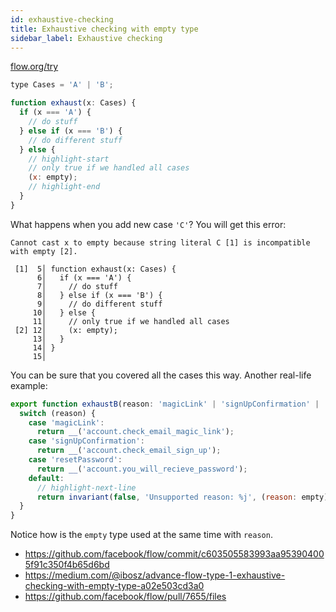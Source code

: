 ```yaml
---
id: exhaustive-checking
title: Exhaustive checking with empty type
sidebar_label: Exhaustive checking
---
```


[flow.org/try](https://flow.org/try/#0C4TwDgpgBAwghgZwgqBeKByAghqAfTAIQwG4AoMgMwFcA7AY2AEsB7WqCADwAs5qFgACk4AuWImQBKKAG8yUKE0pRhaVOmwZpchQoD0eqABMWUAdUqV5UAL4cANkkXLV6jcW3X9hk8aWUIACcIWmAzYAsrBTsIR2gdXQMoNnsQKGBA6mglKAB3aF5aI3sIIyg4e3soegkELxVRDgBbMFBJcmiyGzIgA)

```js
type Cases = 'A' | 'B';

function exhaust(x: Cases) {
  if (x === 'A') {
    // do stuff
  } else if (x === 'B') {
    // do different stuff
  } else {
    // highlight-start
    // only true if we handled all cases
    (x: empty);
    // highlight-end
  }
}
```

What happens when you add new case `'C'`? You will get this error:

```text
Cannot cast x to empty because string literal C [1] is incompatible with empty [2].

 [1]  5│ function exhaust(x: Cases) {
      6│   if (x === 'A') {
      7│     // do stuff
      8│   } else if (x === 'B') {
      9│     // do different stuff
     10│   } else {
     11│     // only true if we handled all cases
 [2] 12│     (x: empty);
     13│   }
     14│ }
     15│
```

You can be sure that you covered all the cases this way. Another real-life example:

```js
export function exhaustB(reason: 'magicLink' | 'signUpConfirmation' | 'resetPassword') {
  switch (reason) {
    case 'magicLink':
      return __('account.check_email_magic_link');
    case 'signUpConfirmation':
      return __('account.check_email_sign_up');
    case 'resetPassword':
      return __('account.you_will_recieve_password');
    default:
      // highlight-next-line
      return invariant(false, 'Unsupported reason: %j', (reason: empty));
  }
}
```

Notice how is the `empty` type used at the same time with `reason`.

- https://github.com/facebook/flow/commit/c603505583993aa953904005f91c350f4b65d6bd
- https://medium.com/@ibosz/advance-flow-type-1-exhaustive-checking-with-empty-type-a02e503cd3a0
- https://github.com/facebook/flow/pull/7655/files
